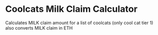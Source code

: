 # Coolcats Milk Claim Calculator

Calculates MILK claim amount for a list of coolcats (only cool cat tier 1)  
also converts MILK claim in ETH

